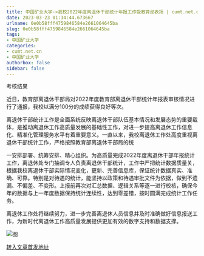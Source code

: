```yaml
---
title: 中国矿业大学->我校2022年度离退休干部统计年报工作受教育部表扬 | cumt.net.cn
date: 2023-03-23 01:34:44.673667
urlname: 0e0b58fff4759846584e2661064645ba
slug: 0e0b58fff4759846584e2661064645ba
tags: 
- 中国矿业大学
categories:
- cumt.net.cn
- 中国矿业大学
authorbox: false
sidebar: false
---
```

考核结果

近日，教育部离退休干部局对2022年度教育部离退休干部统计年报表审核情况进行了通报，我校以满分100分的成绩获得良好等次。

离退休干部统计工作是全面系统反映离退休干部队伍基本情况和发展态势的重要载体，是推动离退休工作高质量发展的基础性工作，对进一步提高离退休工作信息化、精准化管理服务水平有着重要意义。一直以来，我校离退休工作处高度重视离退休干部统计工作，严格按照教育部离退休干部局的统
<!--more-->
一安排部署、统筹安排、精心组织。为高质量完成2022年度离退休干部年报统计工作，离退休处专门抽调专人负责离退休干部统计，工作中严把统计数据质量关，根据我校离退休干部实际情况变化，更新、完善信息库，保证统计数据真实、准确、可靠。特别是对待遇的统计，能坚持以政策和待遇审批文件为依据，做到不遗漏、不偏差、不变形。上报前再次对汇总数据、逻辑关系等逐一进行校核，确保今年的数据与上一年度数据保持统计连续性，达到零差错，按时圆满完成统计工作任务。

离退休工作处将继续努力，进一步完善离退休人员信息并及时准确做好信息报送工作，为新时代离退休工作高质量发展提供更加有效的数字支持和数据支撑。

![图](https://xwzx.cumt.edu.cn/_upload/article/images/24/fa/6407092b4423835c524577406ef4/6a6d2876-bfb2-4d68-a5b7-1cda6d7831de.jpg)

[转入文章首发地址](https://xwzx.cumt.edu.cn/ce/53/c523a642643/page.htm)